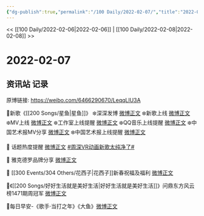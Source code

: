 ```yaml
---
{"dg-publish":true,"permalink":"/100 Daily/2022-02-07/","title":"2022-02-07","created":"2022-12-22T15:55:51.000+08:00","updated":"2023-04-11T14:46:34.000+08:00"}
---
```



<< [[100 Daily/2022-02-06\|2022-02-06]] | [[100 Daily/2022-02-08\|2022-02-08]] >>

# 2022-02-07

## 资讯站 记录

原博链接: https://weibo.com/6466290670/LeqqLlU3A

🌟新歌《[[200 Songs/星鱼\|星鱼]]》
❄️深深发博 [微博正文](https://m.weibo.cn/6466290670/4734270637083166)
❄️新歌上线 [微博正文](https://m.weibo.cn/6466290670/4734027699850128)
❄️MV上线 [微博正文](https://m.weibo.cn/6466290670/4734286467695469)
❄️工作室上线提醒 [微博正文](https://m.weibo.cn/6466290670/4734030999718134)
❄️QQ音乐上线提醒 [微博正文](https://m.weibo.cn/6466290670/4734030295862025)
❄️中国艺术报MV分享 [微博正文](https://m.weibo.cn/6466290670/4734245979817315)
❄️中国艺术报上线提醒 [微博正文](https://m.weibo.cn/6466290670/4734208549586827)

🌟 话题热度提醒 [微博正文](https://m.weibo.cn/6466290670/4734330372364887) [#周深VR动画新歌太纯净了#](https://s.weibo.com/weibo?q=%23%E5%91%A8%E6%B7%B1VR%E5%8A%A8%E7%94%BB%E6%96%B0%E6%AD%8C%E5%A4%AA%E7%BA%AF%E5%87%80%E4%BA%86%23)

🌟 雅克德罗品牌分享 [微博正文](https://m.weibo.cn/2171922867/4734295615474983)

🌟 [[300 Events/304 Others/花西子\|花西子]]新春祝福及福利 [微博正文](https://m.weibo.cn/6466290670/4734330628215722)

🌟《[[200 Songs/好好生活就是美好生活\|好好生活就是美好生活]]》问鼎东方风云榜1471期周冠军 [微博正文](https://m.weibo.cn/6466290670/4734369409536831)

🌟每日早安-《歌手·当打之年》《大鱼》[微博正文](https://m.weibo.cn/6466290670/4734148297624802)
